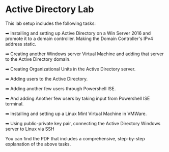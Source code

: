 # Active Directory Lab


This lab setup includes the following tasks:

➡ Installing and setting up Active Directory on a Win Server 2016 and promote it to a domain controller. Making the Domain Controller's IPv4 address static.

➡ Creating another Windows server Virtual Machine and adding that server to the Active Directory domain.

➡ Creating Organizational Units in the Active Directory server.

➡ Adding users to the Active Directory.

➡ Adding another few users through Powershell ISE.

➡ And adding Another few users by taking input from Powershell ISE terminal.

➡ Installing and setting up a Linux Mint Virtual Machine in VMWare.

➡ Using public-private key pair, connecting the Active Directory Windows server to Linux via SSH


You can find the PDF that includes a comprehensive, step-by-step explanation of the above tasks.
